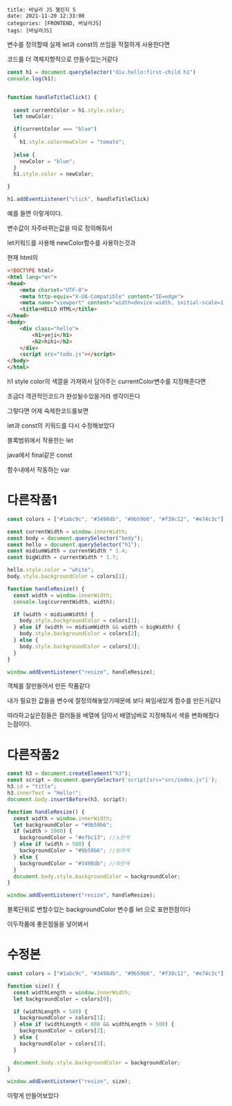 ```
title: 바닐라 JS 챌린지 5
date: 2021-11-20 12:33:00
categories: [FRONTEND, 바닐라JS]
tags: [바닐라JS]
```

변수를 정의할때 실제 let과 const의 쓰임을 적절하게 사용한다면

코드를 더  객체지향적으로 만들수있는거같다



```javascript
const h1 = document.querySelector("div.hello:first-child h1")
console.log(h1);


function handleTitleClick() {
  
  const currentColor = h1.style.color;
  let newColor;

  if(currentColor === "blue")
  {
    h1.style.colornewColor = "tomato";
    
  }else {
    newColor = "blue";
  }
  h1.style.color = newColor;

}

h1.addEventListener("click", handleTitleClick)
```

예를 들면 이렇게이다.

변수값이 자주바뀌는값을 따로 정의해줘서 

let키워드를 사용해 newColor함수를 사용하는것과

현재 html의 

```html
<!DOCTYPE html>
<html lang="en">
<head>
    <meta charset="UTF-8">
    <meta http-equiv="X-UA-Compatible" content="IE=edge">
    <meta name="viewport" content="width=device-width, initial-scale=1.0">
    <title>HELLO HTML</title>
</head>
<body>
    <div class="hello">
        <h1>yeji</h1>
        <h2>hihi</h2>
    </div>
    <script src="todo.js"></script>
</body>
</html>
```



h1 style color의 색깔을 가져와서 담아주는 currentColor변수를 지정해준다면

조금더 객관적인코드가 완성될수있을거라 생각이든다





그렇다면 어제 숙제한코드를보면

let과 const의 키워드를 다시 수정해보았다

블록범위에서 작용한는 let

java에서 final같은 const

함수내에서 작동하는 var





# 다른작품1



```javascript
const colors = ["#1abc9c", "#3498db", "#9b59b6", "#f39c12", "#e74c3c"];

const currentWidth = window.innerWidth;
const body = document.querySelector("body");
const hello = document.querySelector("h1");
const midiumWidth = currentWidth * 1.4;
const bigWidth = currentWidth * 1.7;

hello.style.color = "white";
body.style.backgroundColor = colors[1];

function handleResize() {
  const width = window.innerWidth;
  console.log(currentWidth, width);

  if (width < midiumWidth) {
    body.style.backgroundColor = colors[1];
  } else if (width >= midiumWidth && width < bigWidth) {
    body.style.backgroundColor = colors[2];
  } else {
    body.style.backgroundColor = colors[3];
  }
}

window.addEventListener("resize", handleResize);

```

객체를 잘만들어서 만든 작품같다

내가 필요한 값들을 변수에 잘정의해놓았기때문에 보다 짜임새있게 함수를 만든거같다

따라하고싶은점들은 컬러들을 배열에 담아서 배열넘버로 지정해줘서 색을 변화해줬다는점이다.





# 다른작품2

```javascript
const h3 = document.createElement("h3");
const script = document.querySelector('script[src="src/index.js"]');
h3.id = "title";
h3.innerText = "Hello!";
document.body.insertBefore(h3, script);

function handleResize() {
  const width = window.innerWidth;
  let backgroundColor = "#9b59b6";
  if (width > 1000) {
    backgroundColor = "#efbc13"; //노란색
  } else if (width > 500) {
    backgroundColor = "#9b59b6"; //보라색
  } else {
    backgroundColor = "#3498db"; //파란색
  }
  document.body.style.backgroundColor = backgroundColor;
}

window.addEventListener("resize", handleResize);

```

블록단위로 변할수있는  backgroundColor 변수를 let 으로 표현한점이다

이두작품에 좋은점들을 넣어봐서 





# 수정본



```javascript
const colors = ["#1abc9c", "#3498db", "#9b59b6", "#f39c12", "#e74c3c"];

function size() {
  const widthLength = window.innerWidth;
  let backgroundColor = colors[0];

  if (widthLength < 500) {
    backgroundColor = colors[1];
  } else if (widthLength < 800 && widthLength > 500) {
    backgroundColor = colors[2];
  } else {
    backgroundColor = colors[3];
  }

  document.body.style.backgroundColor = backgroundColor;
}

window.addEventListener("resize", size);

```

이렇게 만들어보았다 



